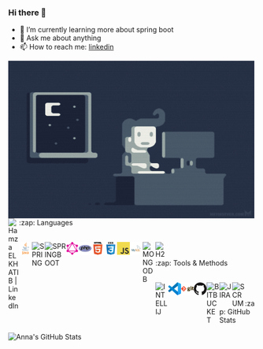 ### Hi there 👋



- 🌱 I’m currently learning more about spring boot
- 💬 Ask me about anything
- 📫 How to reach me: [linkedin]

<img align="left" alt="GIF" src="https://github.com/HamzaELKhatib/HamzaELKhatib/blob/main/coding.gif?raw=true" width="500" height="320" />

[<img align="left" alt="Hamza EL KHATIB | LinkedIn" width="22px" src="https://cdn.jsdelivr.net/npm/simple-icons@v3/icons/linkedin.svg" />][linkedin]

<br />
<br /><br /><br /><br /><br /><br /><br /><br /><br /><br /><br /><br /><br /><br />
<br />
<summary>:zap: Languages</summary>

<br />

[<img align="left" alt="JAVA" width="26px" src="https://raw.githubusercontent.com/github/explore/80688e429a7d4ef2fca1e82350fe8e3517d3494d/topics/java/java.png" />][linkedin]
[<img align="left" alt="SPRING" width="26px" src="https://user-images.githubusercontent.com/33158051/103925017-e7673b80-50e4-11eb-9379-ceb82e3f382c.png" />][linkedin]
[<img align="left" alt="SPRINGBOOT" width="43px" src="https://user-images.githubusercontent.com/33158051/103466606-760a4000-4d14-11eb-9941-2f3d00371471.png" />][linkedin]
[<img align="left" alt="GRAPHQL" width="26px" src="https://raw.githubusercontent.com/github/explore/80688e429a7d4ef2fca1e82350fe8e3517d3494d/topics/graphql/graphql.png" />][linkedin]
[<img align="left" alt="PHP" width="26px" src="https://raw.githubusercontent.com/github/explore/80688e429a7d4ef2fca1e82350fe8e3517d3494d/topics/php/php.png" />][linkedin]
[<img align="left" alt="HTML5" width="26px" src="https://raw.githubusercontent.com/github/explore/80688e429a7d4ef2fca1e82350fe8e3517d3494d/topics/html/html.png" />][linkedin]
[<img align="left" alt="CSS3" width="26px" src="https://raw.githubusercontent.com/github/explore/80688e429a7d4ef2fca1e82350fe8e3517d3494d/topics/css/css.png" />][linkedin]
[<img align="left" alt="JavaScript" width="26px" src="https://raw.githubusercontent.com/github/explore/80688e429a7d4ef2fca1e82350fe8e3517d3494d/topics/javascript/javascript.png" />][linkedin]
[<img align="left" alt="MYSQL" width="26px" src="https://raw.githubusercontent.com/github/explore/80688e429a7d4ef2fca1e82350fe8e3517d3494d/topics/mysql/mysql.png" />][linkedin]
[<img align="left" alt="MONGODB" width="26px" src="https://github.com/mongodb-js/leaf/blob/master/dist/mongodb-leaf_128x128.png" />][linkedin]
[<img align="left" alt="H2" width="26px" src="https://h2database.com/html/images/h2-logo-2.png" />][linkedin]


<br />
<br />
<summary>:zap: Tools & Methods</summary>

<br />

[<img align="left" alt="INTELLIJ" width="26px" src="https://pbs.twimg.com/profile_images/1206618215767584769/zl48EuhC_400x400.jpg" />][linkedin]
[<img align="left" alt="Visual Studio Code" width="26px" src="https://raw.githubusercontent.com/github/explore/80688e429a7d4ef2fca1e82350fe8e3517d3494d/topics/visual-studio-code/visual-studio-code.png" />][linkedin]
[<img align="left" alt="Git" width="26px" src="https://raw.githubusercontent.com/github/explore/80688e429a7d4ef2fca1e82350fe8e3517d3494d/topics/git/git.png" />][linkedin]
[<img align="left" alt="GitHub" width="26px" src="https://raw.githubusercontent.com/github/explore/78df643247d429f6cc873026c0622819ad797942/topics/github/github.png" />][linkedin]
[<img align="left" alt="BITBUCKET" width="26px" src="https://e7.pngegg.com/pngimages/475/330/png-clipart-bitbucket-computer-software-github-bitbucket-server-blue-angle.png" />][linkedin]
[<img align="left" alt="JIRA" width="26px" src="https://camo.githubusercontent.com/9f105d17211202e728af348707328453142d60e9d22d96e40fd9c8f1923142e6/68747470733a2f2f63646e2e776f726c64766563746f726c6f676f2e636f6d2f6c6f676f732f6a6972612d312e737667" />][linkedin]
[<img align="left" alt="SCRUM" width="26px" src="https://user-images.githubusercontent.com/33634168/89199023-49f46280-d5ae-11ea-8f21-34d69074b8f9.png" />][linkedin]



<br />
<br />


 

  <summary>:zap: GitHub Stats</summary>

<br />

  <img align="left" alt="Anna's GitHub Stats" src="https://github-readme-stats.vercel.app/api?username=HamzaELKhatib&show_icons=true&hide_border=true" />



 


[linkedin]: https://www.linkedin.com/in/hamza-el-khatib-826947171/
